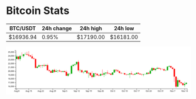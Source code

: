 # Bitcoin Stats

BTC/USDT|24h change|24h high|24h low|
|---|---|---|---|
|$16936.94|0.95%|$17190.00|$16181.00|

<img src="./chart.svg">
